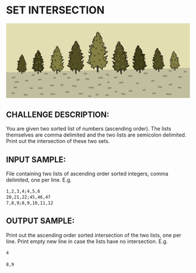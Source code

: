 # SET INTERSECTION

![Image](https://raw.githubusercontent.com/goggle/codeeval/master/easy/030_set_intersection/set_intersection.png)

## CHALLENGE DESCRIPTION:

You are given two sorted list of numbers (ascending order). The lists themselves are comma delimited and the two lists are semicolon delimited. Print out the intersection of these two sets.

## INPUT SAMPLE:

File containing two lists of ascending order sorted integers, comma delimited, one per line. E.g.
```
1,2,3,4;4,5,6
20,21,22;45,46,47
7,8,9;8,9,10,11,12
```

## OUTPUT SAMPLE:

Print out the ascending order sorted intersection of the two lists, one per line. Print empty new line in case the lists have no intersection. E.g.
```
4

8,9
```
